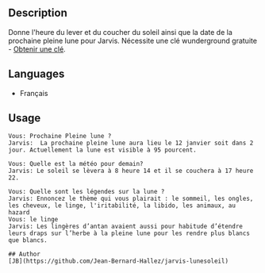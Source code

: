 <!---
IMPORTANT
=========
This README.md is displayed in the WebStore as well as within Jarvis app
Please do not change the structure of this file
Fill-in Description, Usage & Author sections
Make sure to rename the [en] folder into the language code your plugin is written in (ex: fr, es, de, it...)
For multi-language plugin:
- clone the language directory and translate commands/functions.sh
- optionally write the Description / Usage sections in several languages
-->
## Description
Donne l'heure du lever et du coucher du soleil ainsi que la date de la prochaine pleine lune pour Jarvis.
Nécessite une clé wunderground gratuite - [Obtenir une clé](https://www.wunderground.com/weather/api/).

## Languages

* Français

## Usage
```
Vous: Prochaine Pleine lune ?
Jarvis:  La prochaine pleine lune aura lieu le 12 janvier soit dans 2 jour. Actuellement la lune est visible à 95 pourcent.

Vous: Quelle est la météo pour demain?
Jarvis: Le soleil se lèvera à 8 heure 14 et il se couchera à 17 heure 22.

Vous: Quelle sont les légendes sur la lune ?
Jarvis: Ennoncez le thème qui vous plairait : le sommeil, les ongles, les cheveux, le linge, l'iritabilité, la libido, les animaux, au hazard
Vous: le linge 
Jarvis: Les lingères d’antan avaient aussi pour habitude d’étendre leurs draps sur l’herbe à la pleine lune pour les rendre plus blancs que blancs.

## Author
[JB](https://github.com/Jean-Bernard-Hallez/jarvis-lunesoleil)
